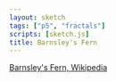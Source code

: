 ```yaml
---
layout: sketch
tags: ["p5", "fractals"]
scripts: [sketch.js]
title: Barnsley's Fern
---
```


[Barnsley's Fern, Wikipedia](https://en.wikipedia.org/wiki/Barnsley_fern)


